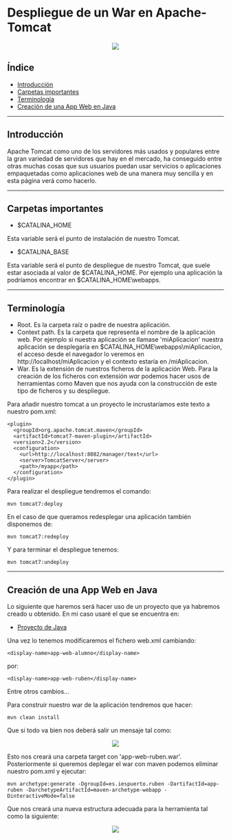 # Despliegue de un War en Apache-Tomcat

<div align="center">
  <img src="../Imágenes/Despliegue de un War en Apache-Tomcat/Portada.png"/>
</div>

## Índice

- [Introducción]()
- [Carpetas importantes]()
- [Terminología]()
- [Creación de una App Web en Java]()

---

## Introducción

Apache Tomcat como uno de los servidores más usados y populares entre la gran variedad de servidores que hay en el mercado, ha conseguido entre otras muchas cosas que sus usuarios puedan usar servicios o aplicaciones empaquetadas como aplicaciones web de una manera muy sencilla y en esta página verá como hacerlo.

---

## Carpetas importantes

-  $CATALINA_HOME

Esta variable será el punto de instalación de nuestro Tomcat.

- $CATALINA_BASE  

Esta variable será el punto de despliegue de nuestro Tomcat, que suele estar asociada al valor de $CATALINA_HOME. Por ejemplo una aplicación la podríamos encontrar en $CATALINA_HOME\webapps.

---

## Terminología

- Root. Es la carpeta raíz o padre de nuestra aplicación.
- Context path. Es la carpeta que representa el nombre de la aplicación web. Por ejemplo si nuestra aplicación se llamase 'miAplicacion' nuestra aplicación se desplegaría en $CATALINA_HOME\webapps\miAplicacion, el acceso desde el navegador lo veremos en http://localhost/miAplicacion y el contexto estaría en /miAplicacion.
- War. Es la extensión de nuestros ficheros de la aplicación Web. Para la creación de los ficheros con extensión _war_ podemos hacer usos de herramientas como Maven que nos ayuda con la construcción de este tipo de ficheros y su despliegue.

Para añadir nuestro tomcat a un proyecto le incrustaríamos este texto a nuestro pom.xml:

```
<plugin>
  <groupId>org.apache.tomcat.maven</groupId>
  <artifactId>tomcat7-maven-plugin</artifactId>
  <version>2.2</version>
  <configuration>
    <url>http://localhost:8082/manager/text</url>
    <server>TomcatServer</server>
    <path>/myapp</path>
  </configuration>
</plugin>
```

Para realizar el despliegue tendremos el comando:

```console
mvn tomcat7:deploy
```

En el caso de que queramos redesplegar una aplicación también disponemos de:

```console
mvn tomcat7:redeploy
```

Y para terminar el despliegue tenemos:

```console
mvn tomcat7:undeploy
```

---

## Creación de una App Web en Java

Lo siguiente que haremos será hacer uso de un proyecto que ya habremos creado u obtenido. En mi caso usaré el que se encuentra en:

- [Proyecto de Java](https://github.com/jpexposito/docencia/tree/master/COMUN/ejemplos/java/app-web-demo)

Una vez lo tenemos modificaremos el fichero web.xml cambiando:

```
<display-name>app-web-alumno</display-name>  
```

por:

```
<display-name>app-web-ruben</display-name>
```
Entre otros cambios...

Para construir nuestro war de la aplicación tendremos que hacer:

```console
mvn clean install
```

Que si todo va bien nos deberá salir un mensaje tal como:

<div align="center">
  <img src="../Imágenes/Despliegue de un War en Apache-Tomcat/mvnClean.png"/>
</div>

Esto nos creará una carpeta target con 'app-web-ruben.war'. Posteriormente si queremos deplegar el war con maven podemos eliminar nuestro pom.xml y ejecutar:

```console
mvn archetype:generate -DgroupId=es.iespuerto.ruben -DartifactId=app-ruben -DarchetypeArtifactId=maven-archetype-webapp -DinteractiveMode=false
```  

Que nos creará una nueva estructura adecuada para la herramienta tal como la siguiente:

<div align="center">
  <img src="../Imágenes/Despliegue de un War en Apache-Tomcat/EstructuraMaven.png"/>
</div>
